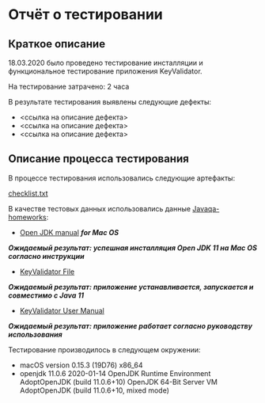 # Отчёт о тестировании <KeyValidator>

## Краткое описание

18.03.2020 было проведено тестирование инсталляции и функциональное тестирование приложения KeyValidator.

На тестирование затрачено: 2 часа

В результате тестирования выявлены следующие дефекты:

* <ссылка на описание дефекта>
* <ссылка на описание дефекта>
* <ссылка на описание дефекта>

## Описание процесса тестирования

В процессе тестирования использовались следующие артефакты:

[checklist.txt](checklist.txt)

В качестве тестовых данных использовались данные [Javaqa-homeworks](https://github.com/netology-code/javaqa-homeworks/tree/master/intro):

* [Open JDK manual](https://github.com/netology-code/javaqa-homeworks/blob/master/intro/openjdk11-manual.md) ***for Mac OS***

***Ожидаемый результат: успешная инсталляция Open JDK 11 на Mac OS согласно инструкции***

* [KeyValidator File](https://github.com/netology-code/javaqa-homeworks/blob/master/intro/artifacts/KeyValidator.class)

***Ожидаемый результат: приложение устанавливается, запускается и совместимо с Java 11***

* [KeyValidator User Manual](https://github.com/netology-code/javaqa-homeworks/blob/master/intro/user-manual.md)

***Ожидаемый результат: приложение работает согласно руководству использования***

Тестирование производилось в следующем окружении:

* macOS version 0.15.3 (19D76) x86_64
* openjdk 11.0.6 2020-01-14
  OpenJDK Runtime Environment AdoptOpenJDK (build 11.0.6+10)
  OpenJDK 64-Bit Server VM AdoptOpenJDK (build 11.0.6+10, mixed mode)